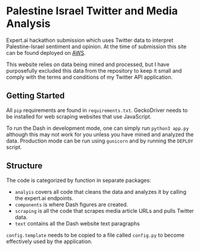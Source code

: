 # Palestine Israel Twitter and Media Analysis

Expert.ai hackathon submission which uses Twitter data to interpret Palestine-Israel sentiment and opinion. At the time 
of submission this site can be found deployed on [AWS](http://18.169.146.101).

This website relies on data being mined and processed, but I have purposefully excluded this data from 
the repository to keep it small and comply with the terms and conditions of my Twitter API application.

## Getting Started

All `pip` requirements are found in `requirements.txt`. GeckoDriver needs to be installed for web scraping websites that
use JavaScript. 

To run the Dash in development mode, one can simply run `python3 app.py` although this may not work for you unless you 
have mined and analyzed the data. Production mode can be run using `gunicorn` and by running the `DEPLOY` script.

## Structure

The code is categorized by function in separate packages:

* `analyis` covers all code that cleans the data and analyzes it by calling the expert.ai endpoints.
* `components` is where Dash figures are created.
* `scraping` is all the code that scrapes media article URLs and pulls Twitter data.
* `text` contains all the Dash website text paragraphs

`config.template` needs to be copied to a file called `config.py` to become effectively used by the application.